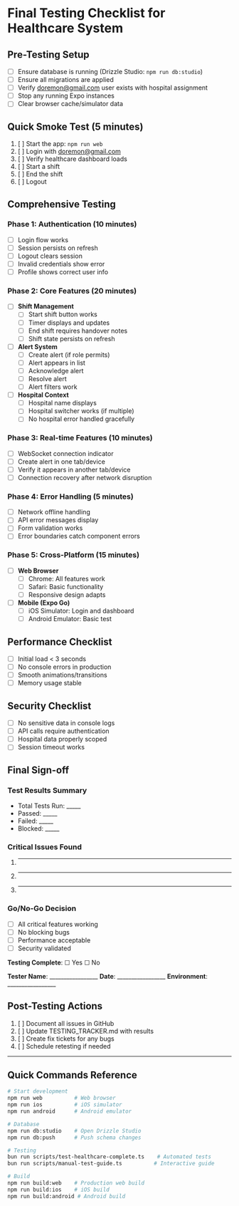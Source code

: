 # Final Testing Checklist for Healthcare System

## Pre-Testing Setup
- [ ] Ensure database is running (Drizzle Studio: `npm run db:studio`)
- [ ] Ensure all migrations are applied
- [ ] Verify doremon@gmail.com user exists with hospital assignment
- [ ] Stop any running Expo instances
- [ ] Clear browser cache/simulator data

## Quick Smoke Test (5 minutes)
1. [ ] Start the app: `npm run web`
2. [ ] Login with doremon@gmail.com
3. [ ] Verify healthcare dashboard loads
4. [ ] Start a shift
5. [ ] End the shift
6. [ ] Logout

## Comprehensive Testing

### Phase 1: Authentication (10 minutes)
- [ ] Login flow works
- [ ] Session persists on refresh
- [ ] Logout clears session
- [ ] Invalid credentials show error
- [ ] Profile shows correct user info

### Phase 2: Core Features (20 minutes)
- [ ] **Shift Management**
  - [ ] Start shift button works
  - [ ] Timer displays and updates
  - [ ] End shift requires handover notes
  - [ ] Shift state persists on refresh
  
- [ ] **Alert System**
  - [ ] Create alert (if role permits)
  - [ ] Alert appears in list
  - [ ] Acknowledge alert
  - [ ] Resolve alert
  - [ ] Alert filters work
  
- [ ] **Hospital Context**
  - [ ] Hospital name displays
  - [ ] Hospital switcher works (if multiple)
  - [ ] No hospital error handled gracefully

### Phase 3: Real-time Features (10 minutes)
- [ ] WebSocket connection indicator
- [ ] Create alert in one tab/device
- [ ] Verify it appears in another tab/device
- [ ] Connection recovery after network disruption

### Phase 4: Error Handling (5 minutes)
- [ ] Network offline handling
- [ ] API error messages display
- [ ] Form validation works
- [ ] Error boundaries catch component errors

### Phase 5: Cross-Platform (15 minutes)
- [ ] **Web Browser**
  - [ ] Chrome: All features work
  - [ ] Safari: Basic functionality
  - [ ] Responsive design adapts
  
- [ ] **Mobile (Expo Go)**
  - [ ] iOS Simulator: Login and dashboard
  - [ ] Android Emulator: Basic test

## Performance Checklist
- [ ] Initial load < 3 seconds
- [ ] No console errors in production
- [ ] Smooth animations/transitions
- [ ] Memory usage stable

## Security Checklist
- [ ] No sensitive data in console logs
- [ ] API calls require authentication
- [ ] Hospital data properly scoped
- [ ] Session timeout works

## Final Sign-off

### Test Results Summary
- Total Tests Run: _____ 
- Passed: _____
- Failed: _____
- Blocked: _____

### Critical Issues Found
1. _________________________________
2. _________________________________
3. _________________________________

### Go/No-Go Decision
- [ ] All critical features working
- [ ] No blocking bugs
- [ ] Performance acceptable
- [ ] Security validated

**Testing Complete**: ☐ Yes ☐ No

**Tester Name**: _________________
**Date**: _________________
**Environment**: _________________

## Post-Testing Actions
1. [ ] Document all issues in GitHub
2. [ ] Update TESTING_TRACKER.md with results
3. [ ] Create fix tickets for any bugs
4. [ ] Schedule retesting if needed

---

## Quick Commands Reference
```bash
# Start development
npm run web          # Web browser
npm run ios          # iOS simulator
npm run android      # Android emulator

# Database
npm run db:studio    # Open Drizzle Studio
npm run db:push      # Push schema changes

# Testing
bun run scripts/test-healthcare-complete.ts    # Automated tests
bun run scripts/manual-test-guide.ts          # Interactive guide

# Build
npm run build:web    # Production web build
npm run build:ios    # iOS build
npm run build:android # Android build
```